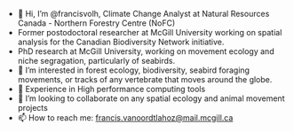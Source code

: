 - 👋 Hi, I’m @francisvolh, Climate Change Analyst at Natural Resources Canada - Northern Forestry Centre (NoFC)
- Former postodoctoral researcher at McGill University working on spatial analysis for the Canadian Biodiversity Network initiative.
- PhD research at McGill University, working on movement ecology and niche segragation, particularly of seabirds.  
- 👀 I’m interested in forest ecology, biodiversity, seabird foraging movements, or tracks of any vertebrate that moves around the globe. 
- 🌱 Experience in High performance computing tools
- 💞️ I’m looking to collaborate on any spatial ecology and animal movement projects
- 📫 How to reach me: francis.vanoordtlahoz@mail.mcgill.ca
